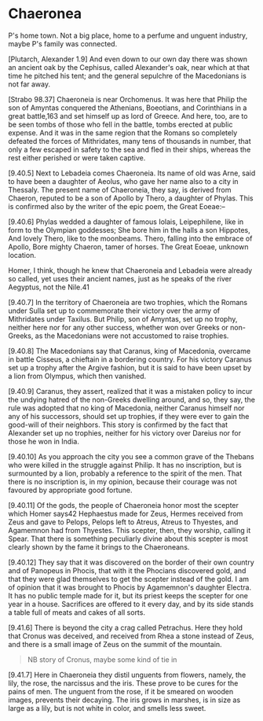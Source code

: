 # Chaeronea


P's home town.  Not a big place, home to a perfume and unguent industry, maybe P's family was connected. 



[Plutarch, Alexander 1.9] And even down to our own day there was shown an ancient oak by the Cephisus, called Alexander's oak, near which at that time he pitched his tent; and the general sepulchre of the Macedonians is not far away.


[Strabo 98.37] Chaeroneia is near Orchomenus. It was here that Philip the son of Amyntas conquered the Athenians, Boeotians, and Corinthians in a great battle,​163 and set himself up as lord of Greece. And here, too, are to be seen tombs of those who fell in the battle, tombs erected at public expense. And it was in the same region that the Romans so completely defeated the forces of Mithridates, many tens of thousands in number, that only a few escaped in safety to the sea and fled in their ships, whereas the rest either perished or were taken captive.

[9.40.5] Next to Lebadeia comes Chaeroneia. Its name of old was Arne, said to have been a daughter of Aeolus, who gave her name also to a city in Thessaly. The present name of Chaeroneia, they say, is derived from Chaeron, reputed to be a son of Apollo by Thero, a daughter of Phylas. This is confirmed also by the writer of the epic poem, the Great Eoeae:–

[9.40.6] Phylas wedded a daughter of famous Iolais,
Leipephilene, like in form to the Olympian goddesses;
She bore him in the halls a son Hippotes,
And lovely Thero, like to the moonbeams.
Thero, falling into the embrace of Apollo,
Bore mighty Chaeron, tamer of horses. The Great Eoeae, unknown location.

Homer, I think, though he knew that Chaeroneia and Lebadeia were already so called, yet uses their ancient names, just as he speaks of the river Aegyptus, not the Nile.41

[9.40.7] In the territory of Chaeroneia are two trophies, which the Romans under Sulla set up to commemorate their victory over the army of Mithridates under Taxilus. But Philip, son of Amyntas, set up no trophy, neither here nor for any other success, whether won over Greeks or non-Greeks, as the Macedonians were not accustomed to raise trophies.

[9.40.8] The Macedonians say that Caranus, king of Macedonia, overcame in battle Cisseus, a chieftain in a bordering country. For his victory Caranus set up a trophy after the Argive fashion, but it is said to have been upset by a lion from Olympus, which then vanished.

[9.40.9] Caranus, they assert, realized that it was a mistaken policy to incur the undying hatred of the non-Greeks dwelling around, and so, they say, the rule was adopted that no king of Macedonia, neither Caranus himself nor any of his successors, should set up trophies, if they were ever to gain the good-will of their neighbors. This story is confirmed by the fact that Alexander set up no trophies, neither for his victory over Dareius nor for those he won in India.

[9.40.10] As you approach the city you see a common grave of the Thebans who were killed in the struggle against Philip. It has no inscription, but is surmounted by a lion, probably a reference to the spirit of the men. That there is no inscription is, in my opinion, because their courage was not favoured by appropriate good fortune.

[9.40.11] Of the gods, the people of Chaeroneia honor most the scepter which Homer says42 Hephaestus made for Zeus, Hermes received from Zeus and gave to Pelops, Pelops left to Atreus, Atreus to Thyestes, and Agamemnon had from Thyestes. This scepter, then, they worship, calling it Spear. That there is something peculiarly divine about this scepter is most clearly shown by the fame it brings to the Chaeroneans.

[9.40.12] They say that it was discovered on the border of their own country and of Panopeus in Phocis, that with it the Phocians discovered gold, and that they were glad themselves to get the scepter instead of the gold. I am of opinion that it was brought to Phocis by Agamemnon's daughter Electra. It has no public temple made for it, but its priest keeps the scepter for one year in a house. Sacrifices are offered to it every day, and by its side stands a table full of meats and cakes of all sorts.

[9.41.6] There is beyond the city a crag called Petrachus. Here they hold that Cronus was deceived, and received from Rhea a stone instead of Zeus, and there is a small image of Zeus on the summit of the mountain.

> NB story of Cronus, maybe some kind of tie in

[9.41.7] Here in Chaeroneia they distil unguents from flowers, namely, the lily, the rose, the narcissus and the iris. These prove to be cures for the pains of men. The unguent from the rose, if it be smeared on wooden images, prevents their decaying. The iris grows in marshes, is in size as large as a lily, but is not white in color, and smells less sweet.
